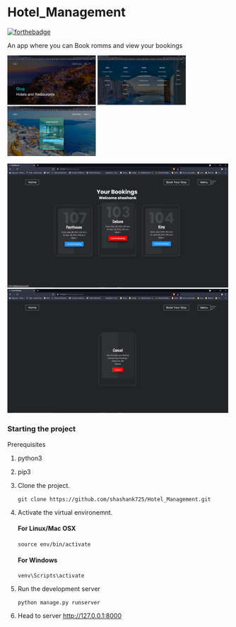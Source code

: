# Hotel_Management

[![forthebadge](https://forthebadge.com/images/badges/made-with-python.svg)](https://forthebadge.com)

An app where you can Book romms and view your bookings

<img src="https://github.com/shashank725/Hotel_Management/blob/main/system/static/system/Screenshot1.png" alt="main" style="width:200px;"/>

<img src="https://github.com/shashank725/Hotel_Management/blob/main/system/static/system/Screenshot2.png" alt="menu" style="width:200px;"/>

<img src="https://github.com/shashank725/Hotel_Management/blob/main/system/static/system/Screenshot3.png" alt="book" style="width:200px;"/>

<p float="left">
  <img src="https://github.com/shashank725/Hotel_Management/blob/main/system/static/system/Screenshot4.png" width="500" />
  <img src="https://github.com/shashank725/Hotel_Management/blob/main/system/static/system/Screenshot5.png" width="500" />
</p>

<h3>Starting the project</h3>

Prerequisites
1. python3
2. pip3

1. Clone the project.

    ```shell
    git clone https://github.com/shashank725/Hotel_Management.git

    ```

2. Activate the virtual environemnt.

    #### For Linux/Mac OSX

    ```shell
    source env/bin/activate

    ```

    #### For Windows

    ```shell
    venv\Scripts\activate

    ```

3. Run the development server
    ```
    python manage.py runserver

    ```
4. Head to server http://127.0.0.1:8000



